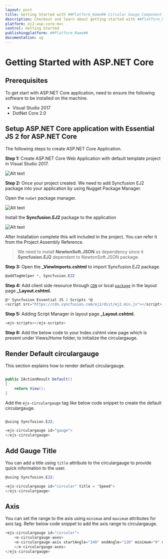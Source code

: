 ```yaml
---
layout: post
title: Getting Started with ##Platform_Name## Circular Gauge Component
description: Checkout and learn about getting started with ##Platform_Name## Circular Gauge component of Syncfusion Essential JS 2 and more details.
platform: ej2-asp-core-mvc
control: Getting Started
publishingplatform: ##Platform_Name##
documentation: ug
---
```


# Getting Started with ASP.NET Core

## Prerequisites

To get start with ASP.NET Core application, need to ensure the following software to be installed on the machine.
* Visual Studio 2017
* DotNet Core 2.0

## Setup ASP.NET Core application with Essential JS 2 for ASP.NET Core

The following steps to create ASP.NET Core Application.

**Step 1:** Create ASP.NET Core Web Application with default template project in Visual Studio 2017.

![Alt text](./images/default-template.png)

**Step 2:** Once your project created. We need to add Syncfusion EJ2 package into your application by using Nugget Package Manager.

Open the `nuGet` package manager.

![Alt text](./images/solution-Explorer.png)

Install the **Syncfusion.EJ2** package to the application

![Alt text](./images/nuget-demo.png)

After Installation complete this will included in the project. You can refer it from the Project Assembly Reference.

> We need to install **NewtonSoft.JSON** as dependency since it **Syncfusion.EJ2** dependent to NewtonSoft.JSON package.

**Step 3:** Open the **_ViewImports.cshtml** to import Syncfusion.EJ2 package.

```cs
@addTagHelper *, Syncfusion.EJ2
```

**Step 4:** Add client side resource through [`CDN`](http://ej2.syncfusion.com/15.4.23/documentation/base/deployment.html?lang=typescript#cdn) or local [`package`](https://www.npmjs.com/package/@syncfusion/ej2) in the layout page **_Layout.cshtml.**

```cs
@* Syncfusion Essential JS 2 Scripts *@
<script src="https://cdn.syncfusion.com/ej2/dist/ej2.min.js"></script>
```

**Step 5:** Adding Script Manager in layout page **_Layout.cshtml.**

```cs
<ejs-scripts></ejs-scripts>
```

**Step 6:** Add the below code to your Index.cshtml view page which is present under Views/Home folder, to initialize the circulargauge.

## Render Default circulargauge

This section explains how to render default circulargauge.

```cs

public IActionResult Default()
{
    return View();
}

```

Add the `ejs-circulargauge` tag like below code snippet to create the default circulargauge.

```cs

@using Syncfusion.EJ2;

<ejs-circulargauge id="gauge">
</ejs-circulargauge>

```

## Add Gauge Title

You can add a title using `title` attribute to the circulargauge to provide quick information to the user.

```cs
@using Syncfusion.EJ2;

<ejs-circulargauge id="circular" title = 'Speed'>
</ejs-circulargauge>
```

## Axis

You can set the range to the axis using `minimum` and `maximum` attributes for axis tag.
Refer below code snippet to add the axis range to circulargauge.

```cs
<ejs-circulargauge id="circular">
    <e-circulargauge-axes>
    <e-circulargauge-axis startAngle="240" endAngle="120" minimum="0" maximum="120" radius="90%"></e-circulargauge-axis>
    </e-circulargauge-axes>
</ejs-circulargauge>
```